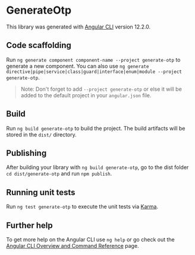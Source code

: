 # GenerateOtp

This library was generated with [Angular CLI](https://github.com/angular/angular-cli) version 12.2.0.

## Code scaffolding

Run `ng generate component component-name --project generate-otp` to generate a new component. You can also use `ng generate directive|pipe|service|class|guard|interface|enum|module --project generate-otp`.
> Note: Don't forget to add `--project generate-otp` or else it will be added to the default project in your `angular.json` file. 

## Build

Run `ng build generate-otp` to build the project. The build artifacts will be stored in the `dist/` directory.

## Publishing

After building your library with `ng build generate-otp`, go to the dist folder `cd dist/generate-otp` and run `npm publish`.

## Running unit tests

Run `ng test generate-otp` to execute the unit tests via [Karma](https://karma-runner.github.io).

## Further help

To get more help on the Angular CLI use `ng help` or go check out the [Angular CLI Overview and Command Reference](https://angular.io/cli) page.
